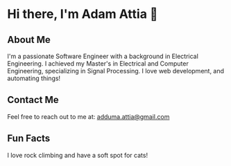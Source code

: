# Hi there, I'm Adam Attia 👋

## About Me

I'm a passionate Software Engineer with a background in Electrical Engineering. I achieved my Master's in Electrical and Computer Engineering, specializing in Signal Processing. I love web development, and automating things!

## Contact Me

Feel free to reach out to me at: adduma.attia@gmail.com

## Fun Facts

I love rock climbing and have a soft spot for cats!
